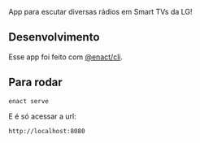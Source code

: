 App para escutar diversas rádios em Smart TVs da LG!

## Desenvolvimento

Esse app foi feito com [@enact/cli](https://github.com/enactjs/cli).

## Para rodar

```
enact serve
```

E é só acessar a url:

```
http://localhost:8080
```